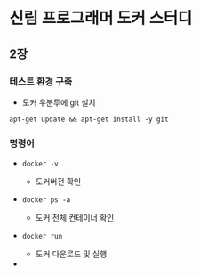 # 신림 프로그래머 도커 스터디

## 2장

### 테스트 환경 구축

* 도커 우분투에 git 설치

```
apt-get update && apt-get install -y git
```


### 명령어

* ```docker -v```
  * 도커버전 확인

* ```docker ps -a```
  * 도커 전체 컨테이너 확인

* ```docker run```
  * 도커 다운로드 및 실행

* 

